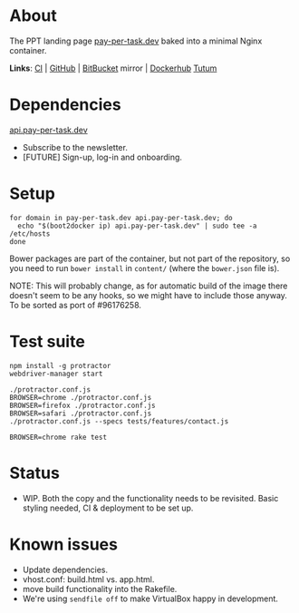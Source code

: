 # About

The PPT landing page [pay-per-task.dev](http://pay-per-task.dev) baked into a minimal Nginx container.

**Links**:
[CI](https://circleci.com/gh/botanicus/pay-per-task) |
[GitHub](https://github.com/botanicus/pay-per-task) |
[BitBucket](https://bitbucket.org/botanicus/pay-per-task.com/commits) mirror |
[Dockerhub](https://registry.hub.docker.com/builds/bitbucket/botanicus/pay-per-task.com/)
[Tutum](https://dashboard.tutum.co/node/show/76b63c37-1828-4d02-9182-8b174e578229/)

# Dependencies

[api.pay-per-task.dev](http://docs.pay-per-task.dev/webs/api.pay-per-task.dev)
  - Subscribe to the newsletter.
  - [FUTURE] Sign-up, log-in and onboarding.

# Setup

```
for domain in pay-per-task.dev api.pay-per-task.dev; do
  echo "$(boot2docker ip) api.pay-per-task.dev" | sudo tee -a /etc/hosts
done
```

Bower packages are part of the container, but not part of the repository, so you need to run `bower install` in `content/` (where the `bower.json` file is).

NOTE: This will probably change, as for automatic build of the image there doesn't seem to be any hooks, so we might have to include those anyway. To be sorted as port of #96176258.

# Test suite

```
npm install -g protractor
webdriver-manager start

./protractor.conf.js
BROWSER=chrome ./protractor.conf.js
BROWSER=firefox ./protractor.conf.js
BROWSER=safari ./protractor.conf.js
./protractor.conf.js --specs tests/features/contact.js

BROWSER=chrome rake test
```

# Status

- WIP. Both the copy and the functionality needs to be revisited. Basic styling needed, CI & deployment to be set up.

# Known issues

- Update dependencies.
- vhost.conf: build.html vs. app.html.
- move build functionality into the Rakefile.
- We're using `sendfile off` to make VirtualBox happy in development.
